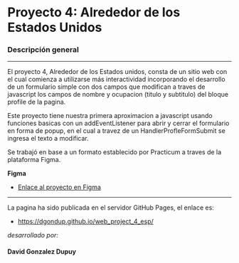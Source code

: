# Proyecto 4: Alrededor de los Estados Unidos

### Descripción general
----------

El proyecto 4, Alrededor de los Estados unidos, consta de un sitio web con el cual comienza a utilizarse más interactividad incorporando el desarrollo de un formulario simple con dos campos que modifican a traves de javascript los campos de nombre y ocupacion (titulo y subtitulo) del bloque profile de la pagina.

Este proyecto tiene nuestra primera aproximacion a javascript usando funciones basicas con un addEventListener para abrir y cerrar el formulario en forma de popup, en el cual a travez de un HandlerProfleFormSubmit se ingresa el texto a modificar.

Se trabajó en base a un formato establecido por Practicum a traves de la plataforma Figma.

**Figma**

* [Enlace al proyecto en Figma](https://www.figma.com/file/LDMgqWesKpQkIwhOfEBuTS/WEB%2C-Sprint-5%3A-Around-The-U.S.-%7C-desktop-%2B-mobile?node-id=0%3A1)

-------------------

La pagina ha sido publicada en el servidor GitHub Pages, el enlace es:

* https://dgondup.github.io/web_project_4_esp/

*desarrollado por:*

#### David Gonzalez Dupuy
